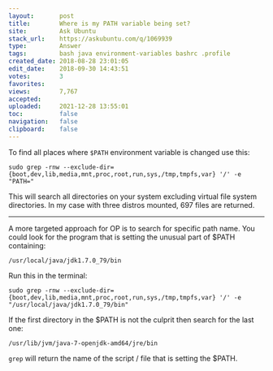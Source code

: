 ```yaml
---
layout:       post
title:        Where is my PATH variable being set?
site:         Ask Ubuntu
stack_url:    https://askubuntu.com/q/1069939
type:         Answer
tags:         bash java environment-variables bashrc .profile
created_date: 2018-08-28 23:01:05
edit_date:    2018-09-30 14:43:51
votes:        3
favorites:    
views:        7,767
accepted:     
uploaded:     2021-12-28 13:55:01
toc:          false
navigation:   false
clipboard:    false
---
```


To find all places where `$PATH` environment variable is changed use this:

``` 
sudo grep -rnw --exclude-dir={boot,dev,lib,media,mnt,proc,root,run,sys,/tmp,tmpfs,var} '/' -e "PATH="

```

This will search all directories on your system excluding virtual file system directories. In my case with three distros mounted, 697 files are returned.


----------


A more targeted approach for OP is to search for specific path name. You could look for the program that is setting the unusual part of $PATH containing:

``` 
/usr/local/java/jdk1.7.0_79/bin

```

Run this in the terminal:

``` 
sudo grep -rnw --exclude-dir={boot,dev,lib,media,mnt,proc,root,run,sys,/tmp,tmpfs,var} '/' -e "/usr/local/java/jdk1.7.0_79/bin"

```

If the first directory in the $PATH is not the culprit then search for the last one:

``` 
/usr/lib/jvm/java-7-openjdk-amd64/jre/bin

```

`grep` will return the name of the script / file that is setting the $PATH.
